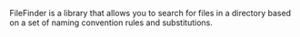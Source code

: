 FileFinder is a library that allows you to search for files in a directory based on a set of naming convention rules and substitutions.